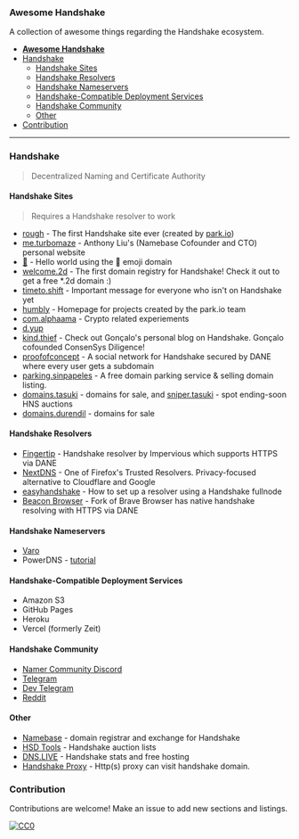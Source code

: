 ### **Awesome Handshake**

A collection of awesome things regarding the Handshake ecosystem.

- [**Awesome Handshake**](#awesome-handshake)
- [Handshake](#handshake)
  - [Handshake Sites](#handshake-sites)
  - [Handshake Resolvers](#handshake-resolvers)
  - [Handshake Nameservers](#handshake-nameservers)
  - [Handshake-Compatible Deployment Services](#handshake-compatible-deployment-services)
  - [Handshake Community](#handshake-community)
  - [Other](#other)
- [Contribution](#contribution)

---

### Handshake

> Decentralized Naming and Certificate Authority

#### Handshake Sites

> Requires a Handshake resolver to work

- [rough](http://rough./) - The first Handshake site ever (created by [park.io](https://park.io))
- [me.turbomaze](http://me.turbomaze./) - Anthony Liu's (Namebase Cofounder and CTO) personal website
- [:handshake:](http://xn--5p9h./) - Hello world using the :handshake: emoji domain
- [welcome.2d](http://welcome.2d/) - The first domain registry for Handshake! Check it out to get a free *.2d domain :)
- [timeto.shift](http://timeto.shift./) - Important message for everyone who isn't on Handshake yet
- [humbly](http://humbly./) - Homepage for projects created by the park.io team
- [com.alphaama](http://com.alphaama/) - Crypto related experiements
- [d.yup](http://d.yup./)
- [kind.thief](http://kind.thief./) - Check out Gonçalo's personal blog on Handshake. Gonçalo cofounded ConsenSys Diligence!
- [proofofconcept](https://proofofconcept/) - A social network for Handshake secured by DANE where every user gets a subdomain
- [parking.sinpapeles](http://parking.sinpapeles/) - A free domain parking service & selling domain listing.
- [domains.tasuki](http://domains.tasuki/) - domains for sale, and [sniper.tasuki](http://sniper.tasuki/) - spot ending-soon HNS auctions
- [domains.durendil](http://domains.durendil/) - domains for sale


#### Handshake Resolvers
- [Fingertip](https://impervious.com/fingertip) - Handshake resolver by Impervious which supports HTTPS via DANE
- [NextDNS](https://nextdns.io) - One of Firefox's Trusted Resolvers. Privacy-focused alternative to Cloudflare and Google
- [easyhandshake](https://easyhandshake.com/) - How to set up a resolver using a Handshake fullnode
- [Beacon Browser](https://impervious.com/beacon) - Fork of Brave Browser has native handshake resolving with HTTPS via DANE

#### Handshake Nameservers
- [Varo](https://varo.domains)
- PowerDNS - [tutorial](https://blog.htools.work/posts/hns-pdns-nginx/)
#### Handshake-Compatible Deployment Services
- Amazon S3
- GitHub Pages
- Heroku
- Vercel (formerly Zeit)

#### Handshake Community

- [Namer Community Discord](http://namebase.community)
- [Telegram](https://t.me/handshake_hns)
- [Dev Telegram](https://t.me/hns_tech)
- [Reddit](https://reddit.com/r/handshake)

#### Other
- [Namebase](https://namebase.io) - domain registrar and exchange for Handshake
- [HSD Tools](https://hsd.tools) - Handshake auction lists
- [DNS.LIVE](https://dns.live) - Handshake stats and free hosting
- [Handshake Proxy](https://github.com/handshake-cn/handshakeproxy) - Http(s) proxy can visit handshake domain.

### Contribution

Contributions are welcome! Make an issue to add new sections and listings.

[![CC0](http://i.creativecommons.org/p/zero/1.0/88x31.png)](http://creativecommons.org/publicdomain/zero/1.0/)
